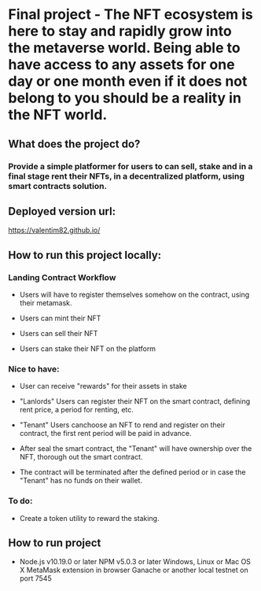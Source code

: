 
# Final project - The NFT ecosystem is here to stay and rapidly grow into the metaverse world. Being able to have access to any assets for one day or one month even if it does not belong to you should be a reality in the NFT world.

## What does the project do?

### Provide a simple platformer for users to can sell, stake and in a final stage rent their NFTs, in a decentralized platform, using smart contracts solution. 

## Deployed version url:

https://valentim82.github.io/

## How to run this project locally:


### Landing Contract  Workflow

  - Users will have to register themselves somehow on the contract, using their metamask.

  - Users can mint their NFT

  - Users can sell their NFT

  - Users can stake their NFT  on the platform

### Nice to have:

   - User can receive "rewards" for their assets in stake

   - "Lanlords" Users can register their NFT on the smart contract, defining rent price, a period for renting, etc.

   - "Tenant" Users canchoose an NFT to rend and register on their contract, the first rent period will be paid in advance.

   - After seal the smart contract, the "Tenant" will have ownership over the NFT, thorough out the smart contract.

   - The contract will be terminated after the defined period or in case the "Tenant" has no funds on their wallet.  

### To do:
  - Create a token utility to reward the staking.


## How to run project

- Node.js v10.19.0 or later
NPM v5.0.3 or later
Windows, Linux or Mac OS X
MetaMask extension in browser
Ganache or another local testnet on port 7545

